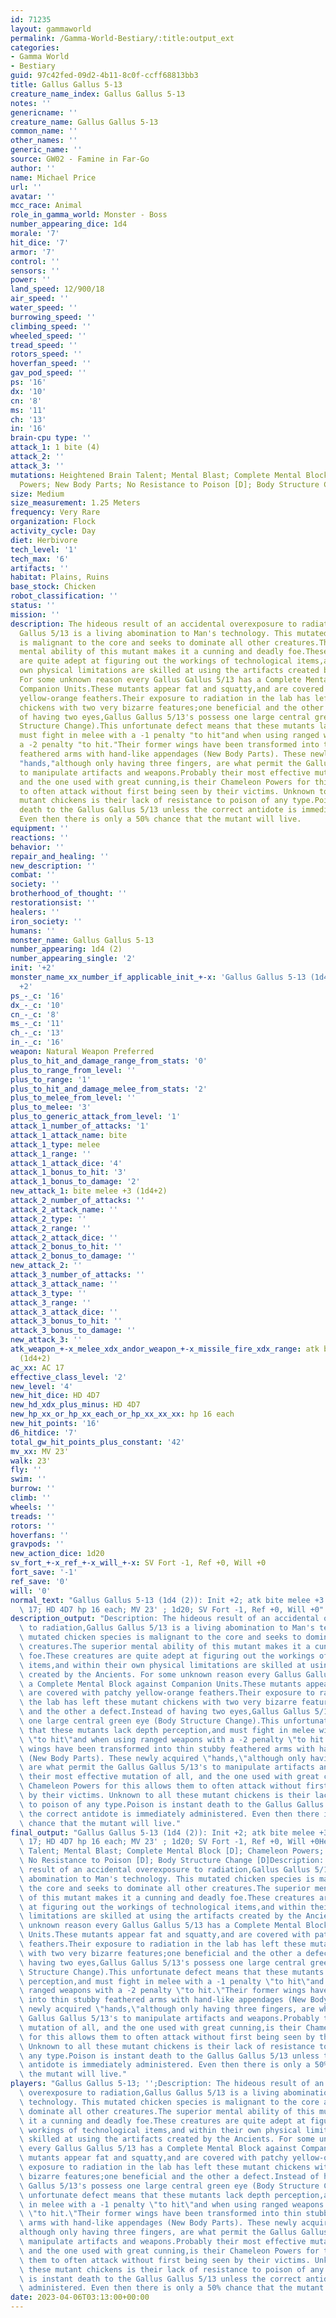 ```yaml
---
id: 71235
layout: gammaworld
permalink: /Gamma-World-Bestiary/:title:output_ext
categories:
- Gamma World
- Bestiary
guid: 97c42fed-09d2-4b11-8c0f-ccff68813bb3
title: Gallus Gallus 5-13
creature_name_index: Gallus Gallus 5-13
notes: ''
genericname: ''
creature_name: Gallus Gallus 5-13
common_name: ''
other_names: ''
generic_name: ''
source: GW02 - Famine in Far-Go
author: ''
name: Michael Price
url: ''
avatar: ''
mcc_race: Animal
role_in_gamma_world: Monster - Boss
number_appearing_dice: 1d4
morale: '7'
hit_dice: '7'
armor: '7'
control: ''
sensors: ''
power: ''
land_speed: 12/900/18
air_speed: ''
water_speed: ''
burrowing_speed: ''
climbing_speed: ''
wheeled_speed: ''
tread_speed: ''
rotors_speed: ''
hoverfan_speed: ''
gav_pod_speed: ''
ps: '16'
dx: '10'
cn: '8'
ms: '11'
ch: '13'
in: '16'
brain-cpu type: ''
attack_1: 1 bite (4)
attack_2: ''
attack_3: ''
mutations: Heightened Brain Talent; Mental Blast; Complete Mental Block [D]; Chameleon
  Powers; New Body Parts; No Resistance to Poison [D]; Body Structure Change [D]
size: Medium
size_measurement: 1.25 Meters
frequency: Very Rare
organization: Flock
activity_cycle: Day
diet: Herbivore
tech_level: '1'
tech_max: '6'
artifacts: ''
habitat: Plains, Ruins
base_stock: Chicken
robot_classification: ''
status: ''
mission: ''
description: The hideous result of an accidental overexposure to radiation,Gallus
  Gallus 5/13 is a living abomination to Man's technology. This mutated chicken species
  is malignant to the core and seeks to dominate all other creatures.The superior
  mental ability of this mutant makes it a cunning and deadly foe.These creatures
  are quite adept at figuring out the workings of technological items,and within their
  own physical limitations are skilled at using the artifacts created by the Ancients.
  For some unknown reason every Gallus Gallus 5/13 has a Complete Mental Block against
  Companion Units.These mutants appear fat and squatty,and are covered with patchy
  yellow-orange feathers.Their exposure to radiation in the lab has left these mutant
  chickens with two very bizarre features;one beneficial and the other a defect.Instead
  of having two eyes,Gallus Gallus 5/13's possess one large central green eye (Body
  Structure Change).This unfortunate defect means that these mutants lack depth perception,and
  must fight in melee with a -1 penalty "to hit"and when using ranged weapons with
  a -2 penalty "to hit."Their former wings have been transformed into thin stubby
  feathered arms with hand-like appendages (New Body Parts). These newly acquired
  "hands,"although only having three fingers, are what permit the Gallus Gallus 5/13's
  to manipulate artifacts and weapons.Probably their most effective mutation of all,
  and the one used with great cunning,is their Chameleon Powers for this allows them
  to often attack without first being seen by their victims. Unknown to all these
  mutant chickens is their lack of resistance to poison of any type.Poison is instant
  death to the Gallus Gallus 5/13 unless the correct antidote is immediately administered.
  Even then there is only a 50% chance that the mutant will live.
equipment: ''
reactions: ''
behavior: ''
repair_and_healing: ''
new_description: ''
combat: ''
society: ''
brotherhood_of_thought: ''
restorationsist: ''
healers: ''
iron_society: ''
humans: ''
monster_name: Gallus Gallus 5-13
number_appearing: 1d4 (2)
number_appearing_single: '2'
init: '+2'
monster_name_xx_number_if_applicable_init_+-x: 'Gallus Gallus 5-13 (1d4 (2)): Init
  +2'
ps_-_c: '16'
dx_-_c: '10'
cn_-_c: '8'
ms_-_c: '11'
ch_-_c: '13'
in_-_c: '16'
weapon: Natural Weapon Preferred
plus_to_hit_and_damage_range_from_stats: '0'
plus_to_range_from_level: ''
plus_to_range: '1'
plus_to_hit_and_damage_melee_from_stats: '2'
plus_to_melee_from_level: ''
plus_to_melee: '3'
plus_to_generic_attack_from_level: '1'
attack_1_number_of_attacks: '1'
attack_1_attack_name: bite
attack_1_type: melee
attack_1_range: ''
attack_1_attack_dice: '4'
attack_1_bonus_to_hit: '3'
attack_1_bonus_to_damage: '2'
new_attack_1: bite melee +3 (1d4+2)
attack_2_number_of_attacks: ''
attack_2_attack_name: ''
attack_2_type: ''
attack_2_range: ''
attack_2_attack_dice: ''
attack_2_bonus_to_hit: ''
attack_2_bonus_to_damage: ''
new_attack_2: ''
attack_3_number_of_attacks: ''
attack_3_attack_name: ''
attack_3_type: ''
attack_3_range: ''
attack_3_attack_dice: ''
attack_3_bonus_to_hit: ''
attack_3_bonus_to_damage: ''
new_attack_3: ''
atk_weapon_+-x_melee_xdx_andor_weapon_+-x_missile_fire_xdx_range: atk bite melee +3
  (1d4+2)
ac_xx: AC 17
effective_class_level: '2'
new_level: '4'
new_hit_dice: HD 4D7
new_hd_xdx_plus_minus: HD 4D7
new_hp_xx_or_hp_xx_each_or_hp_xx_xx_xx: hp 16 each
new_hit_points: '16'
d6_hitdice: '7'
total_gw_hit_points_plus_constant: '42'
mv_xx: MV 23'
walk: 23'
fly: ''
swim: ''
burrow: ''
climb: ''
wheels: ''
treads: ''
rotors: ''
hoverfans: ''
gravpods: ''
new_action_dice: 1d20
sv_fort_+-x_ref_+-x_will_+-x: SV Fort -1, Ref +0, Will +0
fort_save: '-1'
ref_save: '0'
will: '0'
normal_text: "Gallus Gallus 5-13 (1d4 (2)): Init +2; atk bite melee +3 (1d4+2); AC\
  \ 17; HD 4D7 hp 16 each; MV 23' ; 1d20; SV Fort -1, Ref +0, Will +0"
description_output: "Description: The hideous result of an accidental overexposure\
  \ to radiation,Gallus Gallus 5/13 is a living abomination to Man's technology. This\
  \ mutated chicken species is malignant to the core and seeks to dominate all other\
  \ creatures.The superior mental ability of this mutant makes it a cunning and deadly\
  \ foe.These creatures are quite adept at figuring out the workings of technological\
  \ items,and within their own physical limitations are skilled at using the artifacts\
  \ created by the Ancients. For some unknown reason every Gallus Gallus 5/13 has\
  \ a Complete Mental Block against Companion Units.These mutants appear fat and squatty,and\
  \ are covered with patchy yellow-orange feathers.Their exposure to radiation in\
  \ the lab has left these mutant chickens with two very bizarre features;one beneficial\
  \ and the other a defect.Instead of having two eyes,Gallus Gallus 5/13's possess\
  \ one large central green eye (Body Structure Change).This unfortunate defect means\
  \ that these mutants lack depth perception,and must fight in melee with a -1 penalty\
  \ \"to hit\"and when using ranged weapons with a -2 penalty \"to hit.\"Their former\
  \ wings have been transformed into thin stubby feathered arms with hand-like appendages\
  \ (New Body Parts). These newly acquired \"hands,\"although only having three fingers,\
  \ are what permit the Gallus Gallus 5/13's to manipulate artifacts and weapons.Probably\
  \ their most effective mutation of all, and the one used with great cunning,is their\
  \ Chameleon Powers for this allows them to often attack without first being seen\
  \ by their victims. Unknown to all these mutant chickens is their lack of resistance\
  \ to poison of any type.Poison is instant death to the Gallus Gallus 5/13 unless\
  \ the correct antidote is immediately administered. Even then there is only a 50%\
  \ chance that the mutant will live."
final_output: "Gallus Gallus 5-13 (1d4 (2)): Init +2; atk bite melee +3 (1d4+2); AC\
  \ 17; HD 4D7 hp 16 each; MV 23' ; 1d20; SV Fort -1, Ref +0, Will +0Heightened Brain\
  \ Talent; Mental Blast; Complete Mental Block [D]; Chameleon Powers; New Body Parts;\
  \ No Resistance to Poison [D]; Body Structure Change [D]Description: The hideous\
  \ result of an accidental overexposure to radiation,Gallus Gallus 5/13 is a living\
  \ abomination to Man's technology. This mutated chicken species is malignant to\
  \ the core and seeks to dominate all other creatures.The superior mental ability\
  \ of this mutant makes it a cunning and deadly foe.These creatures are quite adept\
  \ at figuring out the workings of technological items,and within their own physical\
  \ limitations are skilled at using the artifacts created by the Ancients. For some\
  \ unknown reason every Gallus Gallus 5/13 has a Complete Mental Block against Companion\
  \ Units.These mutants appear fat and squatty,and are covered with patchy yellow-orange\
  \ feathers.Their exposure to radiation in the lab has left these mutant chickens\
  \ with two very bizarre features;one beneficial and the other a defect.Instead of\
  \ having two eyes,Gallus Gallus 5/13's possess one large central green eye (Body\
  \ Structure Change).This unfortunate defect means that these mutants lack depth\
  \ perception,and must fight in melee with a -1 penalty \"to hit\"and when using\
  \ ranged weapons with a -2 penalty \"to hit.\"Their former wings have been transformed\
  \ into thin stubby feathered arms with hand-like appendages (New Body Parts). These\
  \ newly acquired \"hands,\"although only having three fingers, are what permit the\
  \ Gallus Gallus 5/13's to manipulate artifacts and weapons.Probably their most effective\
  \ mutation of all, and the one used with great cunning,is their Chameleon Powers\
  \ for this allows them to often attack without first being seen by their victims.\
  \ Unknown to all these mutant chickens is their lack of resistance to poison of\
  \ any type.Poison is instant death to the Gallus Gallus 5/13 unless the correct\
  \ antidote is immediately administered. Even then there is only a 50% chance that\
  \ the mutant will live."
players: "Gallus Gallus 5-13; '';Description: The hideous result of an accidental\
  \ overexposure to radiation,Gallus Gallus 5/13 is a living abomination to Man's\
  \ technology. This mutated chicken species is malignant to the core and seeks to\
  \ dominate all other creatures.The superior mental ability of this mutant makes\
  \ it a cunning and deadly foe.These creatures are quite adept at figuring out the\
  \ workings of technological items,and within their own physical limitations are\
  \ skilled at using the artifacts created by the Ancients. For some unknown reason\
  \ every Gallus Gallus 5/13 has a Complete Mental Block against Companion Units.These\
  \ mutants appear fat and squatty,and are covered with patchy yellow-orange feathers.Their\
  \ exposure to radiation in the lab has left these mutant chickens with two very\
  \ bizarre features;one beneficial and the other a defect.Instead of having two eyes,Gallus\
  \ Gallus 5/13's possess one large central green eye (Body Structure Change).This\
  \ unfortunate defect means that these mutants lack depth perception,and must fight\
  \ in melee with a -1 penalty \"to hit\"and when using ranged weapons with a -2 penalty\
  \ \"to hit.\"Their former wings have been transformed into thin stubby feathered\
  \ arms with hand-like appendages (New Body Parts). These newly acquired \"hands,\"\
  although only having three fingers, are what permit the Gallus Gallus 5/13's to\
  \ manipulate artifacts and weapons.Probably their most effective mutation of all,\
  \ and the one used with great cunning,is their Chameleon Powers for this allows\
  \ them to often attack without first being seen by their victims. Unknown to all\
  \ these mutant chickens is their lack of resistance to poison of any type.Poison\
  \ is instant death to the Gallus Gallus 5/13 unless the correct antidote is immediately\
  \ administered. Even then there is only a 50% chance that the mutant will live.|"
date: 2023-04-06T03:13:00+00:00
---
```

</br>